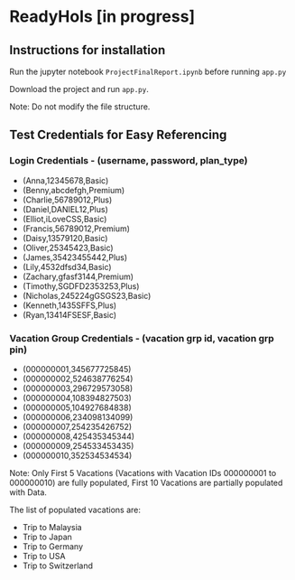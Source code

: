 # ReadyHols [in progress]

## Instructions for installation
Run the jupyter notebook `ProjectFinalReport.ipynb` before running `app.py`

Download the project and run `app.py`.

Note: Do not modify the file structure. 

## Test Credentials for Easy Referencing
### Login Credentials - (username, password, plan_type)
- (Anna,12345678,Basic)
- (Benny,abcdefgh,Premium)
- (Charlie,56789012,Plus)
- (Daniel,DANIEL12,Plus)
- (Elliot,iLoveCSS,Basic)
- (Francis,56789012,Premium)
- (Daisy,13579120,Basic)
- (Oliver,25345423,Basic)
- (James,35423455442,Plus)
- (Lily,4532dfsd34,Basic)
- (Zachary,gfasf3144,Premium)
- (Timothy,SGDFD2353253,Plus)
- (Nicholas,245224gGSGS23,Basic)
- (Kenneth,1435SFFS,Plus)
- (Ryan,13414FSESF,Basic)

### Vacation Group Credentials - (vacation grp id, vacation grp pin)
- (000000001,345677725845)
- (000000002,524638776254)
- (000000003,296729573058)
- (000000004,108394827503)
- (000000005,104927684838)
- (000000006,234098134099)
- (000000007,254235426752)
- (000000008,425435345344)
- (000000009,254533453435)
- (000000010,352534534534)

Note: Only First 5 Vacations (Vacations with Vacation IDs 000000001 to 000000010) are fully populated, First 10 Vacations are partially populated with Data.

The list of populated vacations are:
- Trip to Malaysia
- Trip to Japan
- Trip to Germany
- Trip to USA
- Trip to Switzerland
